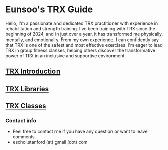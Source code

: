 # Eunsoo's TRX Guide

Hello, I'm a passionate and dedicated TRX practitioner with experience in rehabilitation and strength training. I’ve been training with TRX since the beginning of 2024, and in just over a year, it has transformed me physically, mentally, and emotionally. From my own experience, I can confidently say that TRX is one of the safest and most effective exercises. I'm eager to lead TRX in group fitness classes, helping others discover the transformative power of TRX in an inclusive and supportive environment.

## [TRX Introduction](../trx/trx_introduction.md)
## [TRX Libraries](/trx/trx_libraries.md)
## [TRX Classes](/trx/trx_classes.md)

### Contact info
- Feel free to contact me if you have any question or want to leave comments. 
- eschoi.stanford (at) gmail (dot) com
